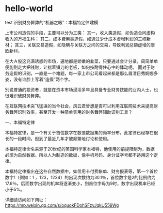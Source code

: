 # hello-world
test
识别财务舞弊的“机器之眼”：本福特定律建模

上市公司造假的手段，主要可以分为三类：
其一，收入类造假，如伪造合同虚构收入的万福生科；
其二，成本费用类造假，如通过少计成本虚增利润的三峡新材；
其三，关联交易造假，如隐瞒与关联方之间的交易，导致利润总额虚增的康欣新材。

在大Ａ股这充满诱惑的市场，遍地都是娇嫩的韭菜，只要通过会计分录，简简单单便能割走大把钱财，让揣着镰刀的老板，如何按耐得住心中的悸动呢。
而对于财务造假的识别，一直是一个难题，每一家上市公司看起来都是那么眉清目秀婀娜多姿，没有谁脸上写着“造假”两个字。

别说普通的投资者，就是在资本市场浸淫多年且具备专业财务技能的业内人士，也很难识破财务舞弊。

在互联网技术突飞猛进的当今社会，风云君曾想是否可以利用互联网技术来提高财务舞弊识别效率，甚至开发一种简单实用的财务舞弊辅助识别工具？

 一、本福特定律 

本福特定律，是一个有关于首位数字在数值数据集的频率分布，此定律已经存在很长的一段时间，但到了最近几年才被频繁地讨论和使用。

本福特定律命名来源于20世纪的英国科学家本福特，他使用的前提限制为，数据必须为自然数据，所以人为制造的数据，像手机号码、身分证字号都不适用这个定律。

本福特定律指出在这些自然数据中，如信用卡付费帐单、财务报表等，第一个首位数字1（例如：1 ，123，1234）的出现次数约为30.1％，首位数字是2的比例约为17.6％，后面数字出现的机率将逐渐变小，到首位字母为9时，数字出现机率已经小于5%。

详细请访问如下网址：
https://mp.weixin.qq.com/s/oquokFDohSFzvJqkU559Wg



